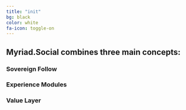 ```yaml
---
title: "init"
bg: black
color: white
fa-icon: toggle-on
---
```


## Myriad.Social combines three main concepts:

### Sovereign Follow

### Experience Modules

### Value Layer
